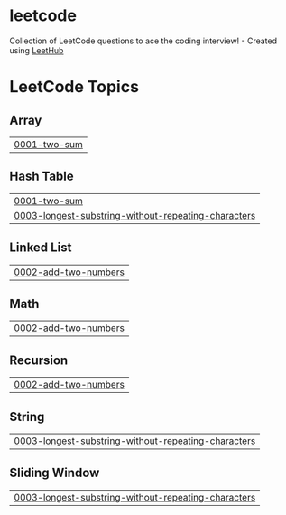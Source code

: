 # leetcode
Collection of LeetCode questions to ace the coding interview! - Created using [LeetHub](https://github.com/QasimWani/LeetHub)

<!---LeetCode Topics Start-->
# LeetCode Topics
## Array
|  |
| ------- |
| [0001-two-sum](https://github.com/abelkristv/leetcode/tree/master/0001-two-sum) |
## Hash Table
|  |
| ------- |
| [0001-two-sum](https://github.com/abelkristv/leetcode/tree/master/0001-two-sum) |
| [0003-longest-substring-without-repeating-characters](https://github.com/abelkristv/leetcode/tree/master/0003-longest-substring-without-repeating-characters) |
## Linked List
|  |
| ------- |
| [0002-add-two-numbers](https://github.com/abelkristv/leetcode/tree/master/0002-add-two-numbers) |
## Math
|  |
| ------- |
| [0002-add-two-numbers](https://github.com/abelkristv/leetcode/tree/master/0002-add-two-numbers) |
## Recursion
|  |
| ------- |
| [0002-add-two-numbers](https://github.com/abelkristv/leetcode/tree/master/0002-add-two-numbers) |
## String
|  |
| ------- |
| [0003-longest-substring-without-repeating-characters](https://github.com/abelkristv/leetcode/tree/master/0003-longest-substring-without-repeating-characters) |
## Sliding Window
|  |
| ------- |
| [0003-longest-substring-without-repeating-characters](https://github.com/abelkristv/leetcode/tree/master/0003-longest-substring-without-repeating-characters) |
<!---LeetCode Topics End-->
